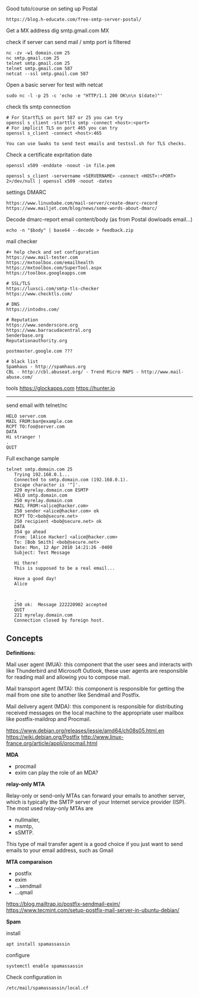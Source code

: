 Good tuto/course on seting up Postal

    https://blog.h-educate.com/free-smtp-server-postal/

Get a MX address
    dig smtp.gmail.com MX

check if server can send mail / smtp port is filtered 

    nc -zv -w1 domain.com 25
    nc smtp.gmail.com 25
    telnet smtp.gmail.com 25
    telnet smtp.gmail.com 587
    netcat --ssl smtp.gmail.com 587

Open a basic server for test with netcat

    sudo nc -l -p 25 -c 'echo -e "HTTP/1.1 200 OK\n\n $(date)"'

check tls smtp connection


    # For StartTLS on port 587 or 25 you can try
    openssl s_client -starttls smtp -connect <host>:<port>
    # For implicit TLS on port 465 you can try 
    openssl s_client -connect <host>:465

    You can use Swaks to send test emails and testssl.sh for TLS checks.

Check a certificate expritation date 

    openssl x509 -enddate -noout -in file.pem

    openssl s_client -servername <SERVERNAME> -connect <HOST>:<PORT> 2>/dev/null | openssl x509 -noout -dates


settings DMARC

    https://www.linuxbabe.com/mail-server/create-dmarc-record
    https://www.mailjet.com/blog/news/some-words-about-dmarc/

Decode dmarc-report email content/body (as from Postal dowloads email...)

    echo -n "$body" | base64 --decode > feedback.zip

mail checker

    #+ help check and set configuration
    https://www.mail-tester.com
    https://mxtoolbox.com/emailhealth
    https://mxtoolbox.com/SuperTool.aspx
    https://toolbox.googleapps.com

    # SSL/TLS
    https://luxsci.com/smtp-tls-checker
    https://www.checktls.com/

    # DNS
    https://intodns.com/

    # Reputation
    https://www.senderscore.org
    https://www.barracudacentral.org
    Senderbase.org
    Reputationauthority.org

    postmaster.google.com ???

    # black list
    Spamhaus - http://spamhaus.org
    CBL - http://cbl.abuseat.org/ - Trend Micro MAPS - http://www.mail-abuse.com/


tools
    https://glockapps.com
    https://hunter.io

---

send email with telnet/nc

    HELO server.com
    MAIL FROM:bar@example.com
    RCPT TO:foo@server.com
    DATA
    Hi stranger !
    .
    QUIT

Full exchange sample

	telnet smtp.domain.com 25
	   Trying 192.168.0.1...
	   Connected to smtp.domain.com (192.168.0.1).
	   Escape character is '^]'.
	   220 myrelay.domain.com ESMTP
	   HELO smtp.domain.com
	   250 myrelay.domain.com
	   MAIL FROM:<alice@hacker.com>
	   250 sender <alice@hacker.com> ok
	   RCPT TO:<bob@secure.net>
	   250 recipient <bob@secure.net> ok
	   DATA
	   354 go ahead
	   From: [Alice Hacker] <alice@hacker.com>
	   To: [Bob Smith] <bob@secure.net>
	   Date: Mon, 12 Apr 2010 14:21:26 -0400
	   Subject: Test Message

	   Hi there!
	   This is supposed to be a real email...

	   Have a good day!
	   Alice


	   .
	   250 ok:  Message 222220902 accepted
	   QUIT
	   221 myrelay.domain.com
	   Connection closed by foreign host.


## Concepts

**Definitions:**

Mail user agent (MUA): this component that the user sees and interacts with like Thunderbird and Microsoft Outlook, these user agents are responsible for reading mail and allowing you to compose mail.

Mail transport agent (MTA): this component is responsible for getting the mail from one site to another like Sendmail and Postfix.

Mail delivery agent (MDA): this component is responsible for distributing received messages on the local machine to the appropriate user mailbox like postfix-maildrop and Procmail.

https://www.debian.org/releases/jessie/amd64/ch08s05.html.en
https://wiki.debian.org/Postfix
http://www.linux-france.org/article/appli/procmail.html


**MDA**
* procmail
* exim can play the role of an MDA?


**relay-only MTA**

Relay-only or send-only MTAs can forward your emails to another server, which is typically the SMTP server of your Internet service provider (ISP).
The most used relay-only MTAs are
* nullmailer, 
* msmtp, 
* sSMTP. 

This type of mail transfer agent is a good choice if you just want to send emails to your email address, such as Gmail


**MTA comparaison**

* postfix
* exim
* ...sendmail
* ...qmail


https://blog.mailtrap.io/postfix-sendmail-exim/
https://www.tecmint.com/setup-postfix-mail-server-in-ubuntu-debian/


**Spam**

install

    apt install spamassassin

configure
    
    systemctl enable spamassassin

Check configuration in

    /etc/mail/spamassassin/local.cf


